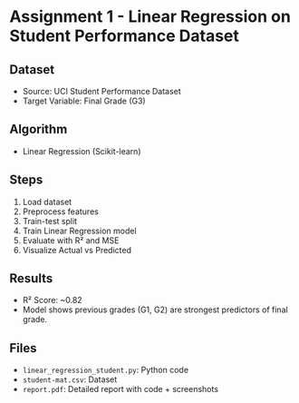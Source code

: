 # Assignment 1 - Linear Regression on Student Performance Dataset

## Dataset
- Source: UCI Student Performance Dataset
- Target Variable: Final Grade (G3)

## Algorithm
- Linear Regression (Scikit-learn)

## Steps
1. Load dataset
2. Preprocess features
3. Train-test split
4. Train Linear Regression model
5. Evaluate with R² and MSE
6. Visualize Actual vs Predicted

## Results
- R² Score: ~0.82
- Model shows previous grades (G1, G2) are strongest predictors of final grade.

## Files
- `linear_regression_student.py`: Python code
- `student-mat.csv`: Dataset
- `report.pdf`: Detailed report with code + screenshots
